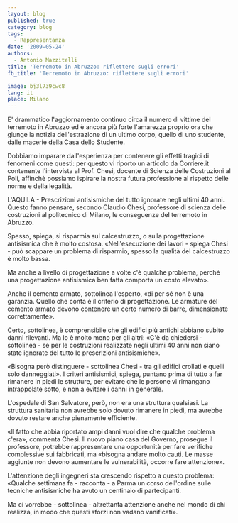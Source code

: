 ```yaml
---
layout: blog
published: true
category: blog
tags:
  - Rappresentanza
date: '2009-05-24'
authors:
  - Antonio Mazzitelli
title: 'Terremoto in Abruzzo: riflettere sugli errori'
fb_title: 'Terremoto in Abruzzo: riflettere sugli errori'

image: bj3l739cwc8
lang: it
place: Milano
---
```


E' drammatico l'aggiornamento continuo circa il numero di vittime del terremoto in Abruzzo ed è ancora più forte l'amarezza proprio ora che giunge la notizia dell'estrazione di un ultimo corpo, quello di uno studente, dalle macerie della Casa dello Studente.

Dobbiamo imparare dall'esperienza per contenere gli effetti tragici di fenomeni come questi: per questo vi riporto un articolo da Corriere.it contenente l'intervista al Prof. Chesi, docente di Scienza delle Costruzioni al Poli, affinchè possiamo ispirare la nostra futura professione al rispetto delle norme e della legalità.

L'AQUILA - Prescrizioni antisismiche del tutto ignorate negli ultimi 40 anni. Questo fanno pensare, secondo Claudio Chesi, professore di scienza delle costruzioni al politecnico di Milano, le conseguenze del terremoto in Abruzzo.

Spesso, spiega, si risparmia sul calcestruzzo, o sulla progettazione antisismica che è molto costosa. «Nell'esecuzione dei lavori - spiega Chesi - può scappare un problema di risparmio, spesso la qualità del calcestruzzo è molto bassa.

Ma anche a livello di progettazione a volte c'è qualche problema, perché una progettazione antisismica ben fatta comporta un costo elevato».

Anche il cemento armato, sottolinea l'esperto, «di per sé non è una garanzia. Quello che conta è il criterio di progettazione. Le armature del cemento armato devono contenere un certo numero di barre, dimensionate correttamente».

Certo, sottolinea, è comprensibile che gli edifici più antichi abbiano subito danni rilevanti. Ma lo è molto meno per gli altri: «C'è da chiedersi - sottolinea - se per le costruzioni realizzate negli ultimi 40 anni non siano state ignorate del tutto le prescrizioni antisismiche».

«Bisogna però distinguere - sottolinea Chesi - tra gli edifici crollati e quelli solo danneggiati». I criteri antisismici, spiega, puntano prima di tutto a far rimanere in piedi le strutture, per evitare che le persone vi rimangano intrappolate sotto, e non a evitare i danni in generale.

L'ospedale di San Salvatore, però, non era una struttura qualsiasi. La struttura sanitaria non avrebbe solo dovuto rimanere in piedi, ma avrebbe dovuto restare anche pienamente efficiente.

«Il fatto che abbia riportato ampi danni vuol dire che qualche problema c'era», commenta Chesi. Il nuovo piano casa del Governo, prosegue il professore, potrebbe rappresentare una opportunità per fare verifiche complessive sui fabbricati, ma «bisogna andare molto cauti. Le masse aggiunte non devono aumentare le vulnerabilità, occorre fare attenzione».

L'attenzione degli ingegneri sta crescendo rispetto a questo problema: «Qualche settimana fa - racconta - a Parma un corso dell'ordine sulle tecniche antisismiche ha avuto un centinaio di partecipanti.

Ma ci vorrebbe - sottolinea - altrettanta attenzione anche nel mondo di chi realizza, in modo che questi sforzi non vadano vanificati».

